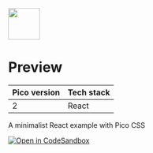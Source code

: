<a href="https://picocss.com/">
  <img src="https://picocss.com/img/logo.svg" width="64" height="64">
</a>

# Preview
| Pico version | Tech stack |
| ----- | ----- |
| 2 | React |

A minimalist React example with Pico CSS

[![Open in CodeSandbox](https://codesandbox.io/static/img/play-codesandbox.svg)](https://codesandbox.io/s/github/picocss/examples/tree/master/v2-react)
